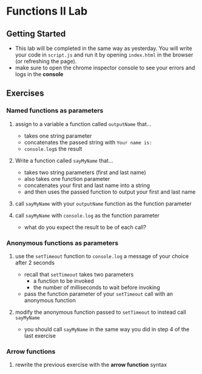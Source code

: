 # Functions II Lab

## Getting Started

- This lab will be completed in the same way as yesterday. You will write your code in `script.js` and run it by opening `index.html` in the browser (or refreshing the page).
- make sure to open the chrome inspector console to see your errors and logs in the **console**

## Exercises


### Named functions as parameters

1. assign to a variable a function called `outputName` that...
    - takes one string parameter
    - concatenates the passed string with `Your name is: `
    - `console.log`s the result

2. Write a function called `sayMyName` that...
    - takes two string parameters (first and last name)
    - also takes one function parameter
    - concatenates your first and last name into a string
    - and then uses the passed function to output your first and last name

3. call `sayMyName` with your `outputName` function as the function parameter
4. call `sayMyName` with `console.log` as the function parameter
   - what do you expect the result to be of each call?


### Anonymous functions as parameters

1. use the `setTimeout` function to `console.log` a message of your choice after 2 seconds
    - recall that `setTimeout` takes two parameters
      - a function to be invoked
      - the number of milliseconds to wait before invoking
    - pass the function parameter of your `setTimeout` call with an anonymous function

2. modify the anonymous function passed to `setTimeout` to instead call `sayMyName`
   - you should call `sayMyName` in the same way you did in step 4 of the last exercise


### Arrow functions

1. rewrite the previous exercise with the **arrow function** syntax